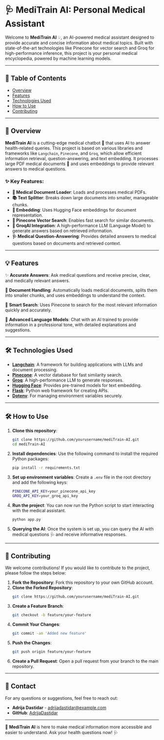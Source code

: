 # 🩺 MediTrain AI: Personal Medical Assistant

Welcome to **MediTrain AI** 💡, an AI-powered medical assistant designed to provide accurate and concise information about medical topics. Built with state-of-the-art technologies like Pinecone for vector search and Groq for high-performance inference, this project is your personal medical encyclopedia, powered by machine learning models.

---

## 📖 Table of Contents

- [Overview](#overview)
- [Features](#features)
- [Technologies Used](#technologies-used)
- [How to Use](#how-to-use)
- [Contributing](#contributing)

---

## 🏥 Overview

**MediTrain AI** is a cutting-edge medical chatbot 🤖 that uses AI to answer health-related queries. This project is based on various libraries and frameworks like `Langchain`, `Pinecone`, and `Groq`, which allow efficient information retrieval, question-answering, and text embedding. It processes large PDF medical documents 📑 and uses embeddings to provide relevant answers to medical questions.

### ✨ Key Features:
- **📄 Medical Document Loader**: Loads and processes medical PDFs.
- **📚 Text Splitter**: Breaks down large documents into smaller, manageable chunks.
- **🤖 Embedding**: Uses Hugging Face embeddings for document representation.
- **🔎 Pinecone Vector Search**: Enables fast search for similar documents.
- **💬 GroqAI Integration**: A high-performance LLM (Language Model) to generate answers based on retrieved information.
- **🩺 Medical Question-Answering**: Provides detailed answers to medical questions based on documents and retrieved context.

---

## 💡 Features

✨ **Accurate Answers**: Ask medical questions and receive precise, clear, and medically relevant answers.

📄 **Document Handling**: Automatically loads medical documents, splits them into smaller chunks, and uses embeddings to understand the context.

🔎 **Smart Search**: Uses Pinecone to search for the most relevant information quickly and accurately.

🤖 **Advanced Language Models**: Chat with an AI trained to provide information in a professional tone, with detailed explanations and suggestions.

---

## 🛠 Technologies Used

- **[Langchain](https://www.langchain.com/)**: A framework for building applications with LLMs and document processing.
- **[Pinecone](https://www.pinecone.io/)**: A vector database for fast similarity search.
- **[Groq](https://www.groq.com/)**: A high-performance LLM to generate responses.
- **[Hugging Face](https://huggingface.co/)**: Provides pre-trained models for text embedding.
- **[Flask](https://flask.palletsprojects.com/)**: Python web framework for creating APIs.
- **[Dotenv](https://pypi.org/project/python-dotenv/)**: For managing environment variables securely.

---

## 🛠 How to Use

1. **Clone this repository**:
   ```bash
   git clone https://github.com/yourusername/mediTrain-AI.git
   cd mediTrain-AI
   ```

2. **Install dependencies**:
   Use the following command to install the required Python packages:
   ```bash
   pip install -r requirements.txt
   ```

3. **Set up environment variables**:
   Create a `.env` file in the root directory and add the following keys:
   ```bash
   PINECONE_API_KEY=your_pinecone_api_key
   GROQ_API_KEY=your_groq_api_key
   ```

4. **Run the project**:
   You can now run the Python script to start interacting with the medical assistant.
   ```bash
   python app.py
   ```

5. **Querying the AI**:
   Once the system is set up, you can query the AI with medical questions 🩺 and receive informative responses.

---

## 🤝 Contributing

We welcome contributions! If you would like to contribute to the project, please follow the steps below:

1. **Fork the Repository**: Fork this repository to your own GitHub account.
2. **Clone the Forked Repository**:
   ```bash
   git clone https://github.com/yourusername/mediTrain-AI.git
   ```
3. **Create a Feature Branch**:
   ```bash
   git checkout -b feature/your-feature
   ```
4. **Commit Your Changes**:
   ```bash
   git commit -am 'Added new feature'
   ```
5. **Push the Changes**:
   ```bash
   git push origin feature/your-feature
   ```
6. **Create a Pull Request**: Open a pull request from your branch to the main repository.

---

## 📧 Contact
For any questions or suggestions, feel free to reach out:
- **Adrija Dastidar** - adrijadastidar@example.com
- **GitHub**: [AdrijaDastidar](https://github.com/AdrijaDastidar)


---

🌟 **MediTrain AI** is here to make medical information more accessible and easier to understand. Ask your health questions now! 🩺
